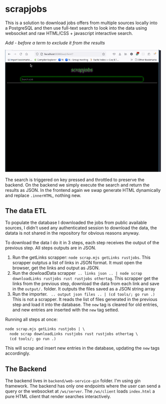 # scrapjobs

This is a solution to download jobs offers from multiple sources locally into a
PostgreSQL and then use full-text search to look into the data using websocket
and raw HTML/CSS + javascript interactive search.

_Add - before a term to exclude it from the results_

![scrapjobs demo](images/scrapjobs.gif)

The search is triggered on key pressed and throttled to preserve the backend.
On the backend we simply execute the search and return the results as JSON. In
the frontend again we swap generate HTML dynamically and replace `.innerHTML`,
nothing new.

## The data ETL

To populate the database I downloaded the jobs from public available sources,
I didn't used any authenticated session to download the data, the datata is not
shared in the repository for obvious reasons anyway.

To download the data I do it in 3 steps, each step receives the output of
the previous step. All steps outputs are in JSON.

1. Run the getLinks scrapper: `node scrap.mjs getLinks rustjobs`. This scrapper
   outptus a list of links in JSON format. It must open the browser, get the
   links and output as JSON.
2. Run the dowloadData scrapper` .. links json .. | node scrap downloadLinks
 rustjobs rust rustjobs othertag`. This scrapper get the links from the
   previous step, download the data from each link and save in the `output/.`
   folder. It outputs the files saved as a JSON string array
3. Run the importer. ` .. output json files .. | (cd tools/; go run .)` This is not a scrapper. It reads
   the list of files generated in the previous step and load it into the
   database. The `new` tag is cleared for old entries, and new entries are
   inserted with the `new` tag setted.

Running all steps at once:

```
node scrap.mjs getLinks rustjobs | \
  node scrap downloadLinks rustjobs rust rustjobs othertag \
  (cd tools/; go run .)
```

This will scrap and insert new entries in the database, updating the
`new` tags accordingly.

## The Backend

The backend lives in `backend/web-service-gin` folder. I'm using gin framework.
The backend has only one endpoints where the user can send a query or the websocket
at `/ws/server`. The `/ws/client` loads `index.html` a pure HTML client that
render searches interactively.
